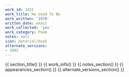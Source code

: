 ```yaml
---
work_id: 1421
work_title: He Used To Be
work_written: '1978'
written_date: exact
work_collected: 'yes'
work_category: Poem
notes: null
icon: material/book
alternate_versions:
- 3892
---
```


{{ section_title() }}
{{ work_info() }}
{{ notes_section() }}
{{ appearances_section() }}
{{ alternate_versions_section() }}